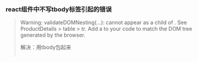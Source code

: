 ### react组件中不写tbody标签引起的错误
> Warning: validateDOMNesting(...): <tr> cannot appear as a child of <table>. See ProductDetails > table > tr. Add a <tbody> to your code to match the DOM tree generated by the browser.

解决：用tbody包起来